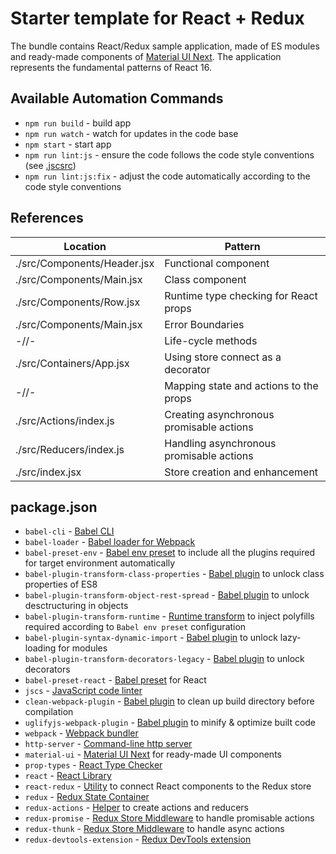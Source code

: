 # Starter template for React + Redux

The bundle contains React/Redux sample application, made of ES modules and ready-made components of [Material UI Next](https://material-ui-next.com).
The application represents the fundamental patterns of React 16.

## Available Automation Commands
- `npm run build` - build app
- `npm run watch` - watch for updates in the code base
- `npm start` - start app
- `npm run lint:js` - ensure the code follows the code style conventions (see [.jscsrc](./.jscsrc))
- `npm run lint:js:fix` - adjust the code automatically according to the code style conventions

## References

| Location  | Pattern |
| ------------- | ------------- |
| ./src/Components/Header.jsx | Functional component  |
| ./src/Components/Main.jsx   | Class component  |
| ./src/Components/Row.jsx    | Runtime type checking for React props  |
| ./src/Components/Main.jsx   | Error Boundaries  |
| -//-                        | Life-cycle methods  |
| ./src/Containers/App.jsx    | Using store connect as a decorator  |
| -//-                        | Mapping state and actions to the props  |
| ./src/Actions/index.js      | Creating asynchronous promisable actions  |
| ./src/Reducers/index.js     | Handling asynchronous promisable actions  |
| ./src/index.jsx             | Store creation and enhancement  |

## package.json

- `babel-cli` - [Babel CLI](https://babeljs.io/docs/usage/cli/)
- `babel-loader` - [Babel loader for Webpack](https://github.com/babel/babel-loader)
- `babel-preset-env` - [Babel env preset](https://github.com/babel/babel-preset-env) to include all the plugins required for target environment automatically
- `babel-plugin-transform-class-properties`  - [Babel plugin](https://babeljs.io/docs/plugins/transform-class-properties/) to unlock class properties of ES8
- `babel-plugin-transform-object-rest-spread` - [Babel plugin](https://babeljs.io/docs/plugins/transform-object-rest-spread/) to unlock desctructuring in objects
- `babel-plugin-transform-runtime` - [Runtime transform](https://babeljs.io/docs/plugins/transform-runtime/) to inject polyfills required according to `Babel env preset` configuration
- `babel-plugin-syntax-dynamic-import` - [Babel plugin](https://github.com/babel/babel/tree/master/packages/babel-plugin-syntax-dynamic-import) to unlock lazy-loading for modules
- `babel-plugin-transform-decorators-legacy` - [Babel plugin](https://github.com/loganfsmyth/babel-plugin-transform-decorators-legacy) to unlock decorators
- `babel-preset-react` - [Babel preset](https://github.com/loganfsmyth/babel-plugin-transform-decorators-legacy) for React
- `jscs` - [JavaScript code linter](http://jscs.info/)
- `clean-webpack-plugin` - [Babel plugin](https://github.com/johnagan/clean-webpack-plugin) to clean up build directory before compilation
- `uglifyjs-webpack-plugin` - [Babel plugin](https://webpack.js.org/plugins/uglifyjs-webpack-plugin/) to minify & optimize built code
- `webpack` - [Webpack bundler](https://github.com/webpack/webpack)
- `http-server` - [Command-line http server](https://github.com/indexzero/http-server)
- `material-ui` - [Material UI Next](https://material-ui-next.com) for ready-made UI components
- `prop-types` - [React Type Checker](https://github.com/facebook/prop-types)
- `react` - [React Library](https://github.com/facebook/react)
- `react-redux` - [Utility](https://github.com/reactjs/react-redux) to connect React components to the Redux store
- `redux` - [Redux State Container](https://redux.js.org/)
- `redux-actions` - [Helper](https://github.com/reduxactions/redux-actions) to create actions and reducers
- `redux-promise` - [Redux Store Middleware](https://github.com/acdlite/redux-promise) to handle promisable actions
- `redux-thunk` - [Redux Store Middleware](https://github.com/gaearon/redux-thunk) to handle async actions
- `redux-devtools-extension` - [Redux DevTools extension](https://github.com/zalmoxisus/redux-devtools-extension)
